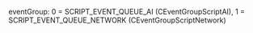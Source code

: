 eventGroup: 0 = SCRIPT_EVENT_QUEUE_AI (CEventGroupScriptAI), 1 = SCRIPT_EVENT_QUEUE_NETWORK (CEventGroupScriptNetwork)